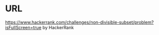 # URL
https://www.hackerrank.com/challenges/non-divisible-subset/problem?isFullScreen=true
by HackerRank
